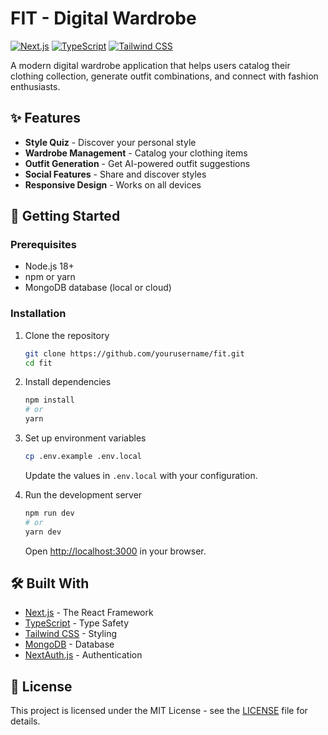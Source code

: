# FIT - Digital Wardrobe

[![Next.js](https://img.shields.io/badge/Next.js-000000?style=for-the-badge&logo=nextdotjs&logoColor=white)](https://nextjs.org/)
[![TypeScript](https://img.shields.io/badge/TypeScript-3178C6?style=for-the-badge&logo=typescript&logoColor=white)](https://www.typescriptlang.org/)
[![Tailwind CSS](https://img.shields.io/badge/Tailwind_CSS-38B2AC?style=for-the-badge&logo=tailwind-css&logoColor=white)](https://tailwindcss.com/)

A modern digital wardrobe application that helps users catalog their clothing collection, generate outfit combinations, and connect with fashion enthusiasts.

## ✨ Features

- **Style Quiz** - Discover your personal style
- **Wardrobe Management** - Catalog your clothing items
- **Outfit Generation** - Get AI-powered outfit suggestions
- **Social Features** - Share and discover styles
- **Responsive Design** - Works on all devices

## 🚀 Getting Started

### Prerequisites

- Node.js 18+
- npm or yarn
- MongoDB database (local or cloud)

### Installation

1. Clone the repository
   ```bash
   git clone https://github.com/yourusername/fit.git
   cd fit
   ```

2. Install dependencies
   ```bash
   npm install
   # or
   yarn
   ```

3. Set up environment variables
   ```bash
   cp .env.example .env.local
   ```
   Update the values in `.env.local` with your configuration.

4. Run the development server
   ```bash
   npm run dev
   # or
   yarn dev
   ```

   Open [http://localhost:3000](http://localhost:3000) in your browser.

## 🛠️ Built With

- [Next.js](https://nextjs.org/) - The React Framework
- [TypeScript](https://www.typescriptlang.org/) - Type Safety
- [Tailwind CSS](https://tailwindcss.com/) - Styling
- [MongoDB](https://www.mongodb.com/) - Database
- [NextAuth.js](https://next-auth.js.org/) - Authentication

## 📝 License

This project is licensed under the MIT License - see the [LICENSE](LICENSE) file for details.

